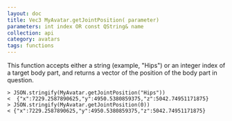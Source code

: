 ```yaml
---
layout: doc
title: Vec3 MyAvatar.getJointPosition( parameter)
parameters: int index OR const QString& name
collection: api
category: avatars
tags: functions
---
```


This function accepts either a string (example, "Hips") or an integer index of a target body part, and returns a vector of the position of the body part in question. 

```
> JSON.stringify(MyAvatar.getJointPosition("Hips"))
<  {"x":7229.2587890625,"y":4950.5380859375,"z":5042.74951171875}
> JSON.stringify(MyAvatar.getJointPosition(0))
< {"x":7229.2587890625,"y":4950.5380859375,"z":5042.74951171875}
```
